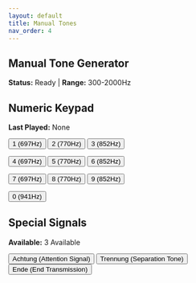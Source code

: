```yaml
---
layout: default
title: Manual Tones
nav_order: 4
---
```


<script src="{{ '/assets/js/buffer-loader.js' | relative_url }}"></script>
<script src="{{ '/assets/js/sprach.js' | relative_url }}"></script>

## Manual Tone Generator

**Status:** <span id="audio-status">Ready</span> | **Range:** 300-2000Hz



## Numeric Keypad
**Last Played:** <span id="last-played">None</span>

<button onclick="playDigit1()" data-key="1">1 (697Hz)</button>
<button onclick="playDigit2()" data-key="2">2 (770Hz)</button>
<button onclick="playDigit3()" data-key="3">3 (852Hz)</button>

<button onclick="playDigit4()" data-key="4">4 (697Hz)</button>
<button onclick="playDigit5()" data-key="5">5 (770Hz)</button>
<button onclick="playDigit6()" data-key="6">6 (852Hz)</button>

<button onclick="playDigit7()" data-key="7">7 (697Hz)</button>
<button onclick="playDigit8()" data-key="8">8 (770Hz)</button>
<button onclick="playDigit9()" data-key="9">9 (852Hz)</button>

<button onclick="playDigit0()" data-key="0">0 (941Hz)</button>

## Special Signals
**Available:** <span id="signal-count">3 Available</span>

<button onclick="playAchtung()" data-signal="achtung">Achtung (Attention Signal)</button>
<button onclick="playTrennung()" data-signal="trennung">Trennung (Separation Tone)</button>
<button onclick="playEnde()" data-signal="ende">Ende (End Transmission)</button>
